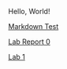Hello, World!

[Markdown Test](https://kdharanipathi.github.io/cse15l-lab-reports/markdownTest.html)

[Lab Report 0](https://kdharanipathi.github.io/cse15l-lab-reports/lab-report-1-week-0.html)

[Lab 1](https://kdharanipathi.github.io/cse15l-lab-reports/Lab1.html)

